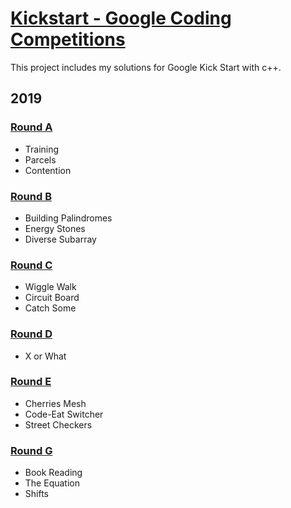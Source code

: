 # [Kickstart - Google Coding Competitions](https://codingcompetitions.withgoogle.com/kickstart/archive/2019)
This project includes my solutions for Google Kick Start with c++.

## 2019

### [Round A](https://github.com/wayne1116/2019_Google_KickStart/tree/master/RoundA)
- Training
- Parcels
- Contention

### [Round B](https://github.com/wayne1116/2019_Google_KickStart/tree/master/RoundB)
- Building Palindromes
- Energy Stones
- Diverse Subarray

### [Round C](https://github.com/wayne1116/2019_Google_KickStart/tree/master/RoundC)
- Wiggle Walk
- Circuit Board
- Catch Some

### [Round D](https://github.com/wayne1116/2019_Google_KickStart/tree/master/RoundD)
- X or What

### [Round E](https://github.com/wayne1116/2019_Google_KickStart/tree/master/RoundE)
- Cherries Mesh
- Code-Eat Switcher
- Street Checkers

### [Round G](https://github.com/wayne1116/2019_Google_KickStart/tree/master/RoundG)
- Book Reading
- The Equation
- Shifts
